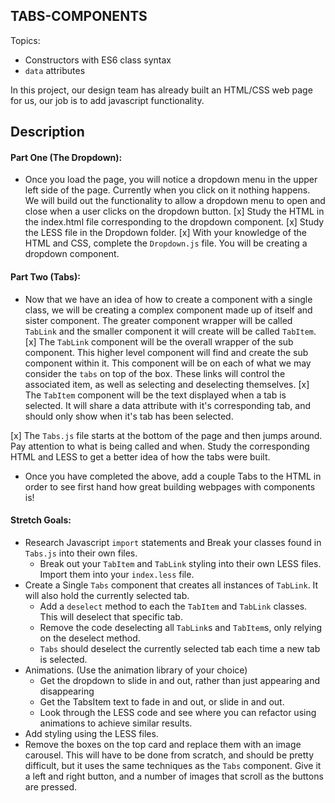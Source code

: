 **TABS-COMPONENTS**
----------------------------------

Topics:
* Constructors with ES6 class syntax
* `data` attributes

In this project, our design team has already built an HTML/CSS web page for us, our job is to add javascript functionality. 

## Description

#### Part One (The Dropdown):
* Once you load the page, you will notice a dropdown menu in the upper left side of the page. Currently when you click on it nothing happens. We will build out the functionality to allow a dropdown menu to open and close when a user clicks on the dropdown button.
  [x] Study the HTML in the index.html file corresponding to the dropdown component.
  [x] Study the LESS file in the Dropdown folder. 
  [x] With your knowledge of the HTML and CSS, complete the `Dropdown.js` file. You will be creating a dropdown component.

#### Part Two (Tabs):
* Now that we have an idea of how to create a component with a single class, we will be creating a complex component made up of itself and sister component. The greater component wrapper will be called `TabLink` and the smaller component it will create will be called `TabItem`.
  [x] The `TabLink` component will be the overall wrapper of the sub component. This higher level component will find and create the sub component within it. This component will be on each of what we may consider the `tabs` on top of the box. These links will control the associated item, as well as selecting and deselecting themselves.
  [x] The `TabItem` component will be the text displayed when a tab is selected. It will share a data attribute with it's corresponding tab, and should only show when it's tab has been selected.

[x] The `Tabs.js` file starts at the bottom of the page and then jumps around. Pay attention to what is being called and when. Study the corresponding HTML and LESS to get a better idea of how the tabs were built.

* Once you have completed the above, add a couple Tabs to the HTML in order to see first hand how great building webpages with components is!

#### Stretch Goals:
* Research Javascript `import` statements and Break your classes found in `Tabs.js` into their own files. 
  * Break out your `TabItem` and `TabLink` styling into their own LESS files. Import them into your `index.less` file. 
* Create a Single `Tabs` component that creates all instances of `TabLink`. It will also hold the currently selected tab. 
  * Add a `deselect` method to each the `TabItem` and `TabLink` classes. This will deselect that specific tab.
  * Remove the code deselecting all `TabLink`s and `TabItem`s, only relying on the deselect method.
  * `Tabs` should deselect the currently selected tab each time a new tab is selected. 
* Animations. (Use the animation library of your choice)
  * Get the dropdown to slide in and out, rather than just appearing and disappearing
  * Get the TabsItem text to fade in and out, or slide in and out.
  * Look through the LESS code and see where you can refactor using animations to achieve similar results.
* Add styling using the LESS files.
* Remove the boxes on the top card and replace them with an image carousel. This will have to be done from scratch, and should be pretty difficult, but it uses the same techniques as the `Tabs` component. Give it a left and right button, and a number of images that scroll as the buttons are pressed.
  